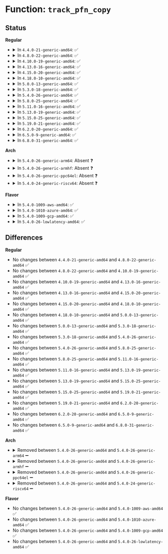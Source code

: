 # Function: <code>track_pfn_copy</code>

## Status
<b>Regular</b>
<ul>
<li>
<details>
<summary>In <code>4.4.0-21-generic-amd64</code>: ✅</summary>

```c
int track_pfn_copy(struct vm_area_struct * vma)
```

```json
{
  "name": "track_pfn_copy",
  "collision_type": "Unique Global",
  "inline_type": "No",
  "funcs": [
    {
      "addr": 18446744071579306224,
      "name": "track_pfn_copy",
      "external": true,
      "loc": "arch/x86/mm/pat.c:884",
      "file": "arch/x86/mm/pat.c",
      "inline": "seen, unknown",
      "caller_inline": [],
      "caller_func": [
        "mm/memory.c:copy_page_range"
      ]
    }
  ],
  "symbols": [
    {
      "addr": 18446744071579306224,
      "name": "track_pfn_copy",
      "section": ".text",
      "bind": "STB_GLOBAL",
      "size": 178
    }
  ]
}
```
</details>
</li>
<li>
<details>
<summary>In <code>4.8.0-22-generic-amd64</code>: ✅</summary>

```c
int track_pfn_copy(struct vm_area_struct * vma)
```

```json
{
  "name": "track_pfn_copy",
  "collision_type": "Unique Global",
  "inline_type": "No",
  "funcs": [
    {
      "addr": 18446744071579305584,
      "name": "track_pfn_copy",
      "external": true,
      "loc": "arch/x86/mm/pat.c:906",
      "file": "arch/x86/mm/pat.c",
      "inline": "seen, unknown",
      "caller_inline": [],
      "caller_func": [
        "mm/memory.c:copy_page_range"
      ]
    }
  ],
  "symbols": [
    {
      "addr": 18446744071579305584,
      "name": "track_pfn_copy",
      "section": ".text",
      "bind": "STB_GLOBAL",
      "size": 178
    }
  ]
}
```
</details>
</li>
<li>
<details>
<summary>In <code>4.10.0-19-generic-amd64</code>: ✅</summary>

```c
int track_pfn_copy(struct vm_area_struct * vma)
```

```json
{
  "name": "track_pfn_copy",
  "collision_type": "Unique Global",
  "inline_type": "No",
  "funcs": [
    {
      "addr": 18446744071579321088,
      "name": "track_pfn_copy",
      "external": true,
      "loc": "arch/x86/mm/pat.c:920",
      "file": "arch/x86/mm/pat.c",
      "inline": "seen, unknown",
      "caller_inline": [],
      "caller_func": [
        "mm/memory.c:copy_page_range"
      ]
    }
  ],
  "symbols": [
    {
      "addr": 18446744071579321088,
      "name": "track_pfn_copy",
      "section": ".text",
      "bind": "STB_GLOBAL",
      "size": 178
    }
  ]
}
```
</details>
</li>
<li>
<details>
<summary>In <code>4.13.0-16-generic-amd64</code>: ✅</summary>

```c
int track_pfn_copy(struct vm_area_struct * vma)
```

```json
{
  "name": "track_pfn_copy",
  "collision_type": "Unique Global",
  "inline_type": "No",
  "funcs": [
    {
      "addr": 18446744071579318400,
      "name": "track_pfn_copy",
      "external": true,
      "loc": "arch/x86/mm/pat.c:917",
      "file": "arch/x86/mm/pat.c",
      "inline": "seen, unknown",
      "caller_inline": [],
      "caller_func": [
        "mm/memory.c:copy_page_range"
      ]
    }
  ],
  "symbols": [
    {
      "addr": 18446744071579318400,
      "name": "track_pfn_copy",
      "section": ".text",
      "bind": "STB_GLOBAL",
      "size": 138
    }
  ]
}
```
</details>
</li>
<li>
<details>
<summary>In <code>4.15.0-20-generic-amd64</code>: ✅</summary>

```c
int track_pfn_copy(struct vm_area_struct * vma)
```

```json
{
  "name": "track_pfn_copy",
  "collision_type": "Unique Global",
  "inline_type": "No",
  "funcs": [
    {
      "addr": 18446744071579341376,
      "name": "track_pfn_copy",
      "external": true,
      "loc": "arch/x86/mm/pat.c:939",
      "file": "arch/x86/mm/pat.c",
      "inline": "seen, unknown",
      "caller_inline": [],
      "caller_func": [
        "mm/memory.c:copy_page_range"
      ]
    }
  ],
  "symbols": [
    {
      "addr": 18446744071579341376,
      "name": "track_pfn_copy",
      "section": ".text",
      "bind": "STB_GLOBAL",
      "size": 138
    }
  ]
}
```
</details>
</li>
<li>
<details>
<summary>In <code>4.18.0-10-generic-amd64</code>: ✅</summary>

```c
int track_pfn_copy(struct vm_area_struct * vma)
```

```json
{
  "name": "track_pfn_copy",
  "collision_type": "Unique Global",
  "inline_type": "No",
  "funcs": [
    {
      "addr": 18446744071579351888,
      "name": "track_pfn_copy",
      "external": true,
      "loc": "arch/x86/mm/pat.c:955",
      "file": "arch/x86/mm/pat.c",
      "inline": "seen, unknown",
      "caller_inline": [],
      "caller_func": [
        "mm/memory.c:copy_page_range"
      ]
    }
  ],
  "symbols": [
    {
      "addr": 18446744071579351888,
      "name": "track_pfn_copy",
      "section": ".text",
      "bind": "STB_GLOBAL",
      "size": 138
    }
  ]
}
```
</details>
</li>
<li>
<details>
<summary>In <code>5.0.0-13-generic-amd64</code>: ✅</summary>

```c
int track_pfn_copy(struct vm_area_struct * vma)
```

```json
{
  "name": "track_pfn_copy",
  "collision_type": "Unique Global",
  "inline_type": "No",
  "funcs": [
    {
      "addr": 18446744071579378880,
      "name": "track_pfn_copy",
      "external": true,
      "loc": "arch/x86/mm/pat.c:964",
      "file": "arch/x86/mm/pat.c",
      "inline": "seen, unknown",
      "caller_inline": [],
      "caller_func": [
        "mm/memory.c:copy_page_range"
      ]
    }
  ],
  "symbols": [
    {
      "addr": 18446744071579378880,
      "name": "track_pfn_copy",
      "section": ".text",
      "bind": "STB_GLOBAL",
      "size": 138
    }
  ]
}
```
</details>
</li>
<li>
<details>
<summary>In <code>5.3.0-18-generic-amd64</code>: ✅</summary>

```c
int track_pfn_copy(struct vm_area_struct * vma)
```

```json
{
  "name": "track_pfn_copy",
  "collision_type": "Unique Global",
  "inline_type": "No",
  "funcs": [
    {
      "addr": 18446744071579394368,
      "name": "track_pfn_copy",
      "external": true,
      "loc": "arch/x86/mm/pat.c:965",
      "file": "arch/x86/mm/pat.c",
      "inline": "seen, unknown",
      "caller_inline": [],
      "caller_func": [
        "mm/memory.c:copy_page_range"
      ]
    }
  ],
  "symbols": [
    {
      "addr": 18446744071579394368,
      "name": "track_pfn_copy",
      "section": ".text",
      "bind": "STB_GLOBAL",
      "size": 138
    }
  ]
}
```
</details>
</li>
<li>
<details>
<summary>In <code>5.4.0-26-generic-amd64</code>: ✅</summary>

```c
int track_pfn_copy(struct vm_area_struct * vma)
```

```json
{
  "name": "track_pfn_copy",
  "collision_type": "Unique Global",
  "inline_type": "No",
  "funcs": [
    {
      "addr": 18446744071579397680,
      "name": "track_pfn_copy",
      "external": true,
      "loc": "arch/x86/mm/pat.c:965",
      "file": "arch/x86/mm/pat.c",
      "inline": "seen, unknown",
      "caller_inline": [],
      "caller_func": [
        "mm/memory.c:copy_page_range"
      ]
    }
  ],
  "symbols": [
    {
      "addr": 18446744071579397680,
      "name": "track_pfn_copy",
      "section": ".text",
      "bind": "STB_GLOBAL",
      "size": 138
    }
  ]
}
```
</details>
</li>
<li>
<details>
<summary>In <code>5.8.0-25-generic-amd64</code>: ✅</summary>

```c
int track_pfn_copy(struct vm_area_struct * vma)
```

```json
{
  "name": "track_pfn_copy",
  "collision_type": "Unique Global",
  "inline_type": "No",
  "funcs": [
    {
      "addr": 18446744071579436320,
      "name": "track_pfn_copy",
      "external": true,
      "loc": "arch/x86/mm/pat/memtype.c:992",
      "file": "arch/x86/mm/pat/memtype.c",
      "inline": "seen, unknown",
      "caller_inline": [],
      "caller_func": [
        "mm/memory.c:copy_page_range"
      ]
    }
  ],
  "symbols": [
    {
      "addr": 18446744071579436320,
      "name": "track_pfn_copy",
      "section": ".text",
      "bind": "STB_GLOBAL",
      "size": 138
    }
  ]
}
```
</details>
</li>
<li>
<details>
<summary>In <code>5.11.0-16-generic-amd64</code>: ✅</summary>

```c
int track_pfn_copy(struct vm_area_struct * vma)
```

```json
{
  "name": "track_pfn_copy",
  "collision_type": "Unique Global",
  "inline_type": "No",
  "funcs": [
    {
      "addr": 18446744071579435552,
      "name": "track_pfn_copy",
      "external": true,
      "loc": "arch/x86/mm/pat/memtype.c:992",
      "file": "arch/x86/mm/pat/memtype.c",
      "inline": "seen, unknown",
      "caller_inline": [],
      "caller_func": [
        "mm/memory.c:copy_page_range"
      ]
    }
  ],
  "symbols": [
    {
      "addr": 18446744071579435552,
      "name": "track_pfn_copy",
      "section": ".text",
      "bind": "STB_GLOBAL",
      "size": 138
    }
  ]
}
```
</details>
</li>
<li>
<details>
<summary>In <code>5.13.0-19-generic-amd64</code>: ✅</summary>

```c
int track_pfn_copy(struct vm_area_struct * vma)
```

```json
{
  "name": "track_pfn_copy",
  "collision_type": "Unique Global",
  "inline_type": "No",
  "funcs": [
    {
      "addr": 18446744071579438480,
      "name": "track_pfn_copy",
      "external": true,
      "loc": "arch/x86/mm/pat/memtype.c:994",
      "file": "arch/x86/mm/pat/memtype.c",
      "inline": "seen, unknown",
      "caller_inline": [],
      "caller_func": [
        "mm/memory.c:copy_page_range"
      ]
    }
  ],
  "symbols": [
    {
      "addr": 18446744071579438480,
      "name": "track_pfn_copy",
      "section": ".text",
      "bind": "STB_GLOBAL",
      "size": 138
    }
  ]
}
```
</details>
</li>
<li>
<details>
<summary>In <code>5.15.0-25-generic-amd64</code>: ✅</summary>

```c
int track_pfn_copy(struct vm_area_struct * vma)
```

```json
{
  "name": "track_pfn_copy",
  "collision_type": "Unique Global",
  "inline_type": "No",
  "funcs": [
    {
      "addr": 18446744071579502832,
      "name": "track_pfn_copy",
      "external": true,
      "loc": "arch/x86/mm/pat/memtype.c:999",
      "file": "arch/x86/mm/pat/memtype.c",
      "inline": "seen, unknown",
      "caller_inline": [],
      "caller_func": [
        "mm/memory.c:copy_page_range"
      ]
    }
  ],
  "symbols": [
    {
      "addr": 18446744071579502832,
      "name": "track_pfn_copy",
      "section": ".text",
      "bind": "STB_GLOBAL",
      "size": 138
    }
  ]
}
```
</details>
</li>
<li>
<details>
<summary>In <code>5.19.0-21-generic-amd64</code>: ✅</summary>

```c
int track_pfn_copy(struct vm_area_struct * vma)
```

```json
{
  "name": "track_pfn_copy",
  "collision_type": "Unique Global",
  "inline_type": "No",
  "funcs": [
    {
      "addr": 18446744071579584656,
      "name": "track_pfn_copy",
      "external": true,
      "loc": "arch/x86/mm/pat/memtype.c:1007",
      "file": "arch/x86/mm/pat/memtype.c",
      "inline": "seen, unknown",
      "caller_inline": [],
      "caller_func": [
        "mm/memory.c:copy_page_range"
      ]
    }
  ],
  "symbols": [
    {
      "addr": 18446744071579584656,
      "name": "track_pfn_copy",
      "section": ".text",
      "bind": "STB_GLOBAL",
      "size": 177
    }
  ]
}
```
</details>
</li>
<li>
<details>
<summary>In <code>6.2.0-20-generic-amd64</code>: ✅</summary>

```c
int track_pfn_copy(struct vm_area_struct * vma)
```

```json
{
  "name": "track_pfn_copy",
  "collision_type": "Unique Global",
  "inline_type": "No",
  "funcs": [
    {
      "addr": 18446744071579694656,
      "name": "track_pfn_copy",
      "external": true,
      "loc": "arch/x86/mm/pat/memtype.c:960",
      "file": "arch/x86/mm/pat/memtype.c",
      "inline": "seen, unknown",
      "caller_inline": [],
      "caller_func": [
        "mm/memory.c:copy_page_range"
      ]
    }
  ],
  "symbols": [
    {
      "addr": 18446744071579694656,
      "name": "track_pfn_copy",
      "section": ".text",
      "bind": "STB_GLOBAL",
      "size": 177
    }
  ]
}
```
</details>
</li>
<li>
<details>
<summary>In <code>6.5.0-9-generic-amd64</code>: ✅</summary>

```c
int track_pfn_copy(struct vm_area_struct * vma)
```

```json
{
  "name": "track_pfn_copy",
  "collision_type": "Unique Global",
  "inline_type": "No",
  "funcs": [
    {
      "addr": 18446744071579708416,
      "name": "track_pfn_copy",
      "external": true,
      "loc": "arch/x86/mm/pat/memtype.c:960",
      "file": "arch/x86/mm/pat/memtype.c",
      "inline": "seen, unknown",
      "caller_inline": [],
      "caller_func": [
        "mm/memory.c:copy_page_range"
      ]
    }
  ],
  "symbols": [
    {
      "addr": 18446744071579708416,
      "name": "track_pfn_copy",
      "section": ".text",
      "bind": "STB_GLOBAL",
      "size": 177
    }
  ]
}
```
</details>
</li>
<li>
<details>
<summary>In <code>6.8.0-31-generic-amd64</code>: ✅</summary>

```c
int track_pfn_copy(struct vm_area_struct * vma)
```

```json
{
  "name": "track_pfn_copy",
  "collision_type": "Unique Global",
  "inline_type": "No",
  "funcs": [
    {
      "addr": 18446744071579743120,
      "name": "track_pfn_copy",
      "external": true,
      "loc": "arch/x86/mm/pat/memtype.c:960",
      "file": "arch/x86/mm/pat/memtype.c",
      "inline": "seen, unknown",
      "caller_inline": [],
      "caller_func": [
        "mm/memory.c:copy_page_range"
      ]
    }
  ],
  "symbols": [
    {
      "addr": 18446744071579743120,
      "name": "track_pfn_copy",
      "section": ".text",
      "bind": "STB_GLOBAL",
      "size": 177
    }
  ]
}
```
</details>
</li>
</ul>
<b>Arch</b>
<ul>
<li>
<details>
<summary>In <code>5.4.0-26-generic-arm64</code>: Absent ❓</summary>

```json
{
  "name": "track_pfn_copy",
  "collision_type": "Unique Static",
  "inline_type": "Full",
  "funcs": [
    {
      "addr": 0,
      "name": "track_pfn_copy",
      "external": false,
      "loc": "include/asm-generic/pgtable.h:825",
      "file": "mm/memory.c",
      "inline": "declared, inlined",
      "caller_inline": [],
      "caller_func": []
    }
  ],
  "symbols": []
}
```
</details>
</li>
<li>
<details>
<summary>In <code>5.4.0-26-generic-armhf</code>: Absent ❓</summary>

```json
{
  "name": "track_pfn_copy",
  "collision_type": "Unique Static",
  "inline_type": "Full",
  "funcs": [
    {
      "addr": 0,
      "name": "track_pfn_copy",
      "external": false,
      "loc": "include/asm-generic/pgtable.h:825",
      "file": "mm/memory.c",
      "inline": "declared, inlined",
      "caller_inline": [],
      "caller_func": []
    }
  ],
  "symbols": []
}
```
</details>
</li>
<li>
<details>
<summary>In <code>5.4.0-26-generic-ppc64el</code>: Absent ❓</summary>

```json
{
  "name": "track_pfn_copy",
  "collision_type": "Unique Static",
  "inline_type": "Full",
  "funcs": [
    {
      "addr": 0,
      "name": "track_pfn_copy",
      "external": false,
      "loc": "include/asm-generic/pgtable.h:825",
      "file": "mm/memory.c",
      "inline": "declared, inlined",
      "caller_inline": [],
      "caller_func": []
    }
  ],
  "symbols": []
}
```
</details>
</li>
<li>
<details>
<summary>In <code>5.4.0-24-generic-riscv64</code>: Absent ❓</summary>

```json
{
  "name": "track_pfn_copy",
  "collision_type": "Unique Static",
  "inline_type": "Full",
  "funcs": [
    {
      "addr": 0,
      "name": "track_pfn_copy",
      "external": false,
      "loc": "include/asm-generic/pgtable.h:825",
      "file": "mm/memory.c",
      "inline": "declared, inlined",
      "caller_inline": [],
      "caller_func": []
    }
  ],
  "symbols": []
}
```
</details>
</li>
</ul>
<b>Flavor</b>
<ul>
<li>
<details>
<summary>In <code>5.4.0-1009-aws-amd64</code>: ✅</summary>

```c
int track_pfn_copy(struct vm_area_struct * vma)
```

```json
{
  "name": "track_pfn_copy",
  "collision_type": "Unique Global",
  "inline_type": "No",
  "funcs": [
    {
      "addr": 18446744071579393584,
      "name": "track_pfn_copy",
      "external": true,
      "loc": "arch/x86/mm/pat.c:965",
      "file": "arch/x86/mm/pat.c",
      "inline": "seen, unknown",
      "caller_inline": [],
      "caller_func": [
        "mm/memory.c:copy_page_range"
      ]
    }
  ],
  "symbols": [
    {
      "addr": 18446744071579393584,
      "name": "track_pfn_copy",
      "section": ".text",
      "bind": "STB_GLOBAL",
      "size": 138
    }
  ]
}
```
</details>
</li>
<li>
<details>
<summary>In <code>5.4.0-1010-azure-amd64</code>: ✅</summary>

```c
int track_pfn_copy(struct vm_area_struct * vma)
```

```json
{
  "name": "track_pfn_copy",
  "collision_type": "Unique Global",
  "inline_type": "No",
  "funcs": [
    {
      "addr": 18446744071579323312,
      "name": "track_pfn_copy",
      "external": true,
      "loc": "arch/x86/mm/pat.c:965",
      "file": "arch/x86/mm/pat.c",
      "inline": "seen, unknown",
      "caller_inline": [],
      "caller_func": [
        "mm/memory.c:copy_page_range"
      ]
    }
  ],
  "symbols": [
    {
      "addr": 18446744071579323312,
      "name": "track_pfn_copy",
      "section": ".text",
      "bind": "STB_GLOBAL",
      "size": 138
    }
  ]
}
```
</details>
</li>
<li>
<details>
<summary>In <code>5.4.0-1009-gcp-amd64</code>: ✅</summary>

```c
int track_pfn_copy(struct vm_area_struct * vma)
```

```json
{
  "name": "track_pfn_copy",
  "collision_type": "Unique Global",
  "inline_type": "No",
  "funcs": [
    {
      "addr": 18446744071579393504,
      "name": "track_pfn_copy",
      "external": true,
      "loc": "arch/x86/mm/pat.c:965",
      "file": "arch/x86/mm/pat.c",
      "inline": "seen, unknown",
      "caller_inline": [],
      "caller_func": [
        "mm/memory.c:copy_page_range"
      ]
    }
  ],
  "symbols": [
    {
      "addr": 18446744071579393504,
      "name": "track_pfn_copy",
      "section": ".text",
      "bind": "STB_GLOBAL",
      "size": 138
    }
  ]
}
```
</details>
</li>
<li>
<details>
<summary>In <code>5.4.0-26-lowlatency-amd64</code>: ✅</summary>

```c
int track_pfn_copy(struct vm_area_struct * vma)
```

```json
{
  "name": "track_pfn_copy",
  "collision_type": "Unique Global",
  "inline_type": "No",
  "funcs": [
    {
      "addr": 18446744071579402032,
      "name": "track_pfn_copy",
      "external": true,
      "loc": "arch/x86/mm/pat.c:965",
      "file": "arch/x86/mm/pat.c",
      "inline": "seen, unknown",
      "caller_inline": [],
      "caller_func": [
        "mm/memory.c:copy_page_range"
      ]
    }
  ],
  "symbols": [
    {
      "addr": 18446744071579402032,
      "name": "track_pfn_copy",
      "section": ".text",
      "bind": "STB_GLOBAL",
      "size": 138
    }
  ]
}
```
</details>
</li>
</ul>

## Differences
<b>Regular</b>
<ul>
<li>
No changes between <code>4.4.0-21-generic-amd64</code> and <code>4.8.0-22-generic-amd64</code> ✅
</li>
<li>
No changes between <code>4.8.0-22-generic-amd64</code> and <code>4.10.0-19-generic-amd64</code> ✅
</li>
<li>
No changes between <code>4.10.0-19-generic-amd64</code> and <code>4.13.0-16-generic-amd64</code> ✅
</li>
<li>
No changes between <code>4.13.0-16-generic-amd64</code> and <code>4.15.0-20-generic-amd64</code> ✅
</li>
<li>
No changes between <code>4.15.0-20-generic-amd64</code> and <code>4.18.0-10-generic-amd64</code> ✅
</li>
<li>
No changes between <code>4.18.0-10-generic-amd64</code> and <code>5.0.0-13-generic-amd64</code> ✅
</li>
<li>
No changes between <code>5.0.0-13-generic-amd64</code> and <code>5.3.0-18-generic-amd64</code> ✅
</li>
<li>
No changes between <code>5.3.0-18-generic-amd64</code> and <code>5.4.0-26-generic-amd64</code> ✅
</li>
<li>
No changes between <code>5.4.0-26-generic-amd64</code> and <code>5.8.0-25-generic-amd64</code> ✅
</li>
<li>
No changes between <code>5.8.0-25-generic-amd64</code> and <code>5.11.0-16-generic-amd64</code> ✅
</li>
<li>
No changes between <code>5.11.0-16-generic-amd64</code> and <code>5.13.0-19-generic-amd64</code> ✅
</li>
<li>
No changes between <code>5.13.0-19-generic-amd64</code> and <code>5.15.0-25-generic-amd64</code> ✅
</li>
<li>
No changes between <code>5.15.0-25-generic-amd64</code> and <code>5.19.0-21-generic-amd64</code> ✅
</li>
<li>
No changes between <code>5.19.0-21-generic-amd64</code> and <code>6.2.0-20-generic-amd64</code> ✅
</li>
<li>
No changes between <code>6.2.0-20-generic-amd64</code> and <code>6.5.0-9-generic-amd64</code> ✅
</li>
<li>
No changes between <code>6.5.0-9-generic-amd64</code> and <code>6.8.0-31-generic-amd64</code> ✅
</li>
</ul>
<b>Arch</b>
<ul>
<li>
<details>
<summary>Removed between <code>5.4.0-26-generic-amd64</code> and <code>5.4.0-26-generic-arm64</code> ➖</summary>

```c
int track_pfn_copy(struct vm_area_struct * vma)
```
</details>
</li>
<li>
<details>
<summary>Removed between <code>5.4.0-26-generic-amd64</code> and <code>5.4.0-26-generic-armhf</code> ➖</summary>

```c
int track_pfn_copy(struct vm_area_struct * vma)
```
</details>
</li>
<li>
<details>
<summary>Removed between <code>5.4.0-26-generic-amd64</code> and <code>5.4.0-26-generic-ppc64el</code> ➖</summary>

```c
int track_pfn_copy(struct vm_area_struct * vma)
```
</details>
</li>
<li>
<details>
<summary>Removed between <code>5.4.0-26-generic-amd64</code> and <code>5.4.0-24-generic-riscv64</code> ➖</summary>

```c
int track_pfn_copy(struct vm_area_struct * vma)
```
</details>
</li>
</ul>
<b>Flavor</b>
<ul>
<li>
No changes between <code>5.4.0-26-generic-amd64</code> and <code>5.4.0-1009-aws-amd64</code> ✅
</li>
<li>
No changes between <code>5.4.0-26-generic-amd64</code> and <code>5.4.0-1010-azure-amd64</code> ✅
</li>
<li>
No changes between <code>5.4.0-26-generic-amd64</code> and <code>5.4.0-1009-gcp-amd64</code> ✅
</li>
<li>
No changes between <code>5.4.0-26-generic-amd64</code> and <code>5.4.0-26-lowlatency-amd64</code> ✅
</li>
</ul>
